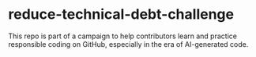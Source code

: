 # reduce-technical-debt-challenge
This repo is part of a campaign to help contributors learn and practice responsible coding on GitHub, especially in the era of AI-generated code.
